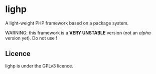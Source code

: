 lighp
=====

A light-weight PHP framework based on a package system.

WARNING: this framework is a **VERY UNSTABLE** version (not an *alpha* version yet). Do not use !

Licence
-------

lighp is under the GPLv3 licence.
